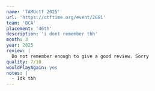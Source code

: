 ```yaml
---
name: 'TAMUctf 2025'
url: 'https://ctftime.org/event/2681'
team: 'BCA'
placement: '46th'
description: 'i dont remember tbh'
month: 3
year: 2025
review: |
  Do not remember enough to give a good review. Sorry
quality: 7/10
wouldPlayAgain: yes
notes: |
  - Idk tbh
---
```

